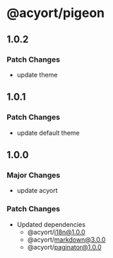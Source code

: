 # @acyort/pigeon

## 1.0.2

### Patch Changes

- update theme

## 1.0.1

### Patch Changes

- update default theme

## 1.0.0

### Major Changes

- update acyort

### Patch Changes

- Updated dependencies
  - @acyort/i18n@1.0.0
  - @acyort/markdown@3.0.0
  - @acyort/paginator@1.0.0
